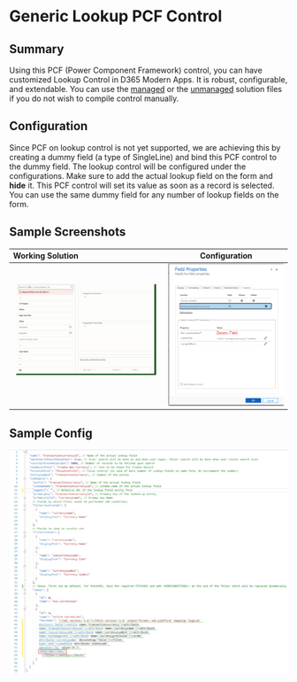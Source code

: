 # Generic Lookup PCF Control
## Summary
Using this PCF (Power Component Framework) control, you can have customized Lookup Control in D365 Modern Apps. It is robust, configurable, and extendable. You can use the [managed](/GenericLookupPCFSolution/bin/Release/GenericLookupPCFSolution_managed.zip)  or the [unmanaged](/GenericLookupPCFSolution/bin/Release/GenericLookupPCFSolution.zip) solution files if you do not wish to compile control manually.

## Configuration
Since PCF on lookup control is not yet supported, we are achieving this by creating a dummy field (a type of SingleLine) and bind this PCF control to the dummy field. The lookup control will be configured under the configurations. Make sure to add the actual lookup field on the form and **hide** it. This PCF control will set its value as soon as a record is selected. You can use the same dummy field for any number of lookup fields on the form.

## Sample Screenshots
| Working Solution      | Configuration |
| :---        |    :----:   |
| <img src="src/RM.gif">   | <img src="src/FieldConfigurations.png">       |

## Sample Config
<img src="src/config.png">
